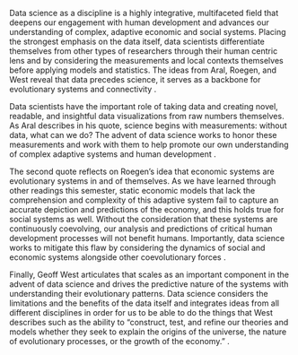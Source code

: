 Data science as a discipline is a highly integrative, multifaceted field that deepens our engagement with human development and advances our understanding of complex, adaptive economic and social systems. Placing the strongest emphasis on the data itself, data scientists differentiate themselves from other types of researchers through their human centric lens and by considering the measurements and local contexts themselves before applying models and statistics. The ideas from Aral, Roegen, and West reveal that data precedes science, it serves as a backbone for evolutionary systems and connectivity  .


 Data scientists have the important role of taking data and creating novel, readable, and insightful data visualizations from raw numbers themselves. As Aral describes in his quote, science begins with measurements: without data, what can we do? The advent of data science works to honor these measurements and work with them to help promote our own understanding of complex adaptive systems and human development  .
 

The second quote reflects on Roegen’s idea that economic systems are evolutionary systems in and of themselves. As we have learned through other readings this semester, static economic models that lack the comprehension and complexity of this adaptive system fail to capture an accurate depiction and predictions of the economy, and this holds true for social systems as well. Without the consideration that these systems are continuously coevolving, our analysis and predictions of critical human development processes will not benefit humans. Importantly, data science works to mitigate this flaw by considering the dynamics of social and economic systems alongside other coevolutionary forces  .


Finally, Geoff West articulates that scales as an important component in the advent of data science and drives the predictive nature of the systems with understanding their evolutionary patterns. Data science considers the limitations and the benefits of the data itself and integrates ideas from all different disciplines in order for us to be able to do the things that West describes such as the ability to “construct, test, and refine our theories and models whether they seek to explain the origins of the universe, the nature of evolutionary processes, or the growth of the economy.”   .


